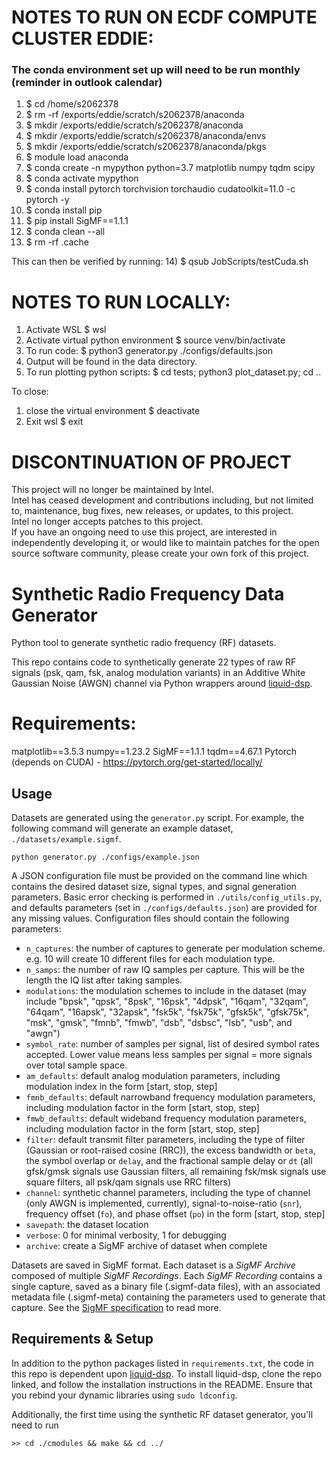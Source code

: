 # NOTES TO RUN ON ECDF COMPUTE CLUSTER EDDIE:
### The conda environment set up will need to be run monthly (reminder in outlook calendar)
1)  $ cd /home/s2062378
2)  $ rm -rf /exports/eddie/scratch/s2062378/anaconda
3)  $ mkdir /exports/eddie/scratch/s2062378/anaconda
4)  $ mkdir /exports/eddie/scratch/s2062378/anaconda/envs
5)  $ mkdir /exports/eddie/scratch/s2062378/anaconda/pkgs
6)  $ module load anaconda
7)  $ conda create -n mypython python=3.7 matplotlib numpy tqdm scipy
8)  $ conda activate mypython
9)  $ conda install pytorch torchvision torchaudio cudatoolkit=11.0 -c pytorch -y
10) $ conda install pip
11) $ pip install SigMF==1.1.1
12) $ conda clean --all
13) $ rm -rf .cache

This can then be verified by running:
14) $ qsub JobScripts/testCuda.sh


# NOTES TO RUN LOCALLY:
1) Activate WSL
    $ wsl
2) Activate virtual python environment
    $ source venv/bin/activate
3) To run code:
    $ python3 generator.py ./configs/defaults.json
4) Output will be found in the data directory.
5) To run plotting python scripts:
    $ cd tests; python3 plot_dataset.py; cd ..

To close:
1) close the virtual environment
    $ deactivate
2) Exit wsl
    $ exit

# DISCONTINUATION OF PROJECT #  
This project will no longer be maintained by Intel.  
Intel has ceased development and contributions including, but not limited to, maintenance, bug fixes, new releases, or updates, to this project.  
Intel no longer accepts patches to this project.  
 If you have an ongoing need to use this project, are interested in independently developing it, or would like to maintain patches for the open source software community, please create your own fork of this project.  
  
# Synthetic Radio Frequency Data Generator

Python tool to generate synthetic radio frequency (RF) datasets.

This repo contains code to synthetically generate 22 types of raw RF signals (psk, qam, fsk, analog modulation variants) in an Additive White Gaussian Noise (AWGN) channel via Python wrappers around [liquid-dsp](https://github.com/jgaeddert/liquid-dsp).

# Requirements:
matplotlib==3.5.3
numpy==1.23.2
SigMF==1.1.1
tqdm==4.67.1
Pytorch (depends on CUDA) - https://pytorch.org/get-started/locally/

## Usage
Datasets are generated using the `generator.py` script.
For example, the following command will generate an example dataset, `./datasets/example.sigmf`.

```
python generator.py ./configs/example.json
``` 

A JSON configuration file must be provided on the command line which contains the desired dataset size, signal types, and signal generation parameters.
Basic error checking is performed in `./utils/config_utils.py`, and defaults parameters (set in `./configs/defaults.json`) are provided for any missing values.
Configuration files should contain the following parameters:

 - `n_captures`: the number of captures to generate per modulation scheme. e.g. 10 will create 10 different files for each modulation type.
 - `n_samps`: the number of raw IQ samples per capture. This will be the length the IQ list after taking samples.
 - `modulations`: the modulation schemes to include in the dataset (may include "bpsk", "qpsk", "8psk", "16psk", "4dpsk", "16qam", "32qam", "64qam", "16apsk", "32apsk", "fsk5k", "fsk75k", "gfsk5k", "gfsk75k", "msk", "gmsk", "fmnb", "fmwb", "dsb", "dsbsc", "lsb", "usb", and "awgn")
 - `symbol_rate`: number of samples per signal, list of desired symbol rates accepted. Lower value means less samples per signal = more signals over total sample space.
 - `am_defaults`: default analog modulation parameters, including modulation index in the form [start, stop, step]
 - `fmnb_defaults`: default narrowband frequency modulation parameters, including modulation factor in the form [start, stop, step]
 - `fmwb_defaults`: default wideband frequency modulation parameters, including modulation factor in the form [start, stop, step]
 - `filter`: default transmit filter parameters, including the type of filter (Gaussian or root-raised cosine (RRC)), the excess bandwidth or `beta`, the symbol overlap or `delay`, and the fractional sample delay or `dt` (all gfsk/gmsk signals use Gaussian filters, all remaining fsk/msk signals use square filters, all psk/qam signals use RRC filters)
 - `channel`: synthetic channel parameters, including the type of channel (only AWGN is implemented, currently), signal-to-noise-ratio (`snr`), frequency offset (`fo`), and phase offset (`po`) in the form [start, stop, step]
 - `savepath`: the dataset location
 - `verbose`: 0 for minimal verbosity, 1 for debugging
 - `archive`: create a SigMF archive of dataset when complete

Datasets are saved in SigMF format. 
Each dataset is a *SigMF Archive* composed of multiple *SigMF Recordings*. 
Each *SigMF Recording* contains a single capture, saved as a binary file (.sigmf-data files), with an associated metadata file (.sigmf-meta) containing the parameters used to generate that capture. 
See the [SigMF specification](https://github.com/gnuradio/SigMF/blob/master/sigmf-spec.md) to read more. 

## Requirements & Setup

In addition to the python packages listed in `requirements.txt`, the code in this repo is dependent upon [liquid-dsp](https://github.com/jgaeddert/liquid-dsp). 
To install liquid-dsp, clone the repo linked, and follow the installation instructions in the README. 
Ensure that you rebind your dynamic libraries using `sudo ldconfig`.

Additionally, the first time using the synthetic RF dataset generator, you'll need to run

```
>> cd ./cmodules && make && cd ../
```

